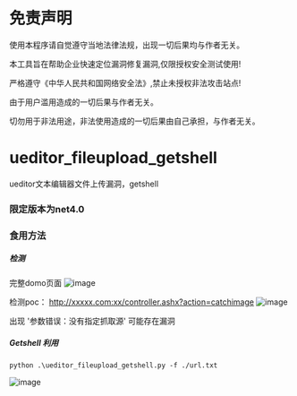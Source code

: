 # 免责声明
使用本程序请自觉遵守当地法律法规，出现一切后果均与作者无关。

本工具旨在帮助企业快速定位漏洞修复漏洞,仅限授权安全测试使用!

严格遵守《中华人民共和国网络安全法》,禁止未授权非法攻击站点!

由于用户滥用造成的一切后果与作者无关。

切勿用于非法用途，非法使用造成的一切后果由自己承担，与作者无关。


# ueditor_fileupload_getshell
ueditor文本编辑器文件上传漏洞，getshell

### 限定版本为net4.0

### 食用方法 

##### 检测

完整domo页面
![image](https://user-images.githubusercontent.com/66779835/231994497-91004384-40e2-46be-bded-6855cd5fbfea.png)

检测poc：
http://xxxxx.com:xx/controller.ashx?action=catchimage
![image](https://user-images.githubusercontent.com/66779835/231994782-7a05906f-8790-498c-b111-e213ae7c4da8.png)

出现 '参数错误：没有指定抓取源' 可能存在漏洞

##### Getshell 利用

```
python .\ueditor_fileupload_getshell.py -f ./url.txt
```
![image](https://user-images.githubusercontent.com/66779835/231987701-b7b00e8a-d3d8-453d-bf58-1f32d3da3758.png)


